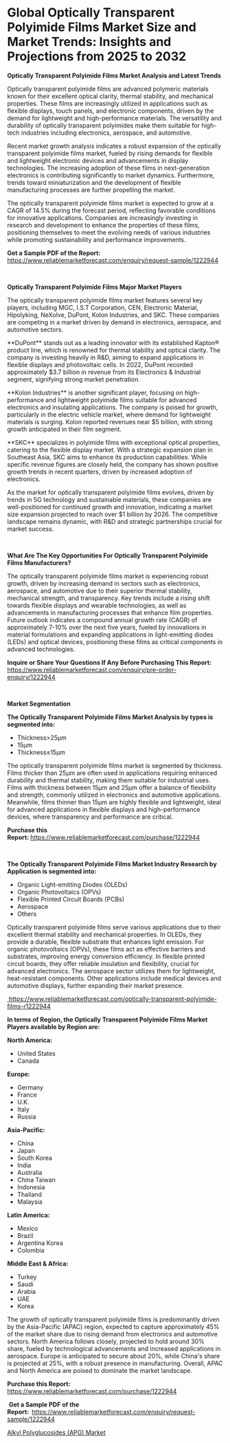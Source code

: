 <p><h1>Global Optically Transparent Polyimide Films Market Size and Market Trends: Insights and Projections from 2025 to 2032</h1></p><p><strong>Optically Transparent Polyimide Films Market Analysis and Latest Trends</strong></p>
<p><p>Optically transparent polyimide films are advanced polymeric materials known for their excellent optical clarity, thermal stability, and mechanical properties. These films are increasingly utilized in applications such as flexible displays, touch panels, and electronic components, driven by the demand for lightweight and high-performance materials. The versatility and durability of optically transparent polyimides make them suitable for high-tech industries including electronics, aerospace, and automotive.</p><p>Recent market growth analysis indicates a robust expansion of the optically transparent polyimide films market, fueled by rising demands for flexible and lightweight electronic devices and advancements in display technologies. The increasing adoption of these films in next-generation electronics is contributing significantly to market dynamics. Furthermore, trends toward miniaturization and the development of flexible manufacturing processes are further propelling the market.</p><p>The optically transparent polyimide films market is expected to grow at a CAGR of 14.5% during the forecast period, reflecting favorable conditions for innovative applications. Companies are increasingly investing in research and development to enhance the properties of these films, positioning themselves to meet the evolving needs of various industries while promoting sustainability and performance improvements.</p></p>
<p><strong>Get a Sample PDF of the Report:&nbsp;</strong> <a href="https://www.reliablemarketforecast.com/enquiry/request-sample/1222944?utm_campaign=2015&utm_medium=2&utm_source=Github&utm_content=ia&utm_term=02022025&utm_id=optically-transparent-polyimide-films">https://www.reliablemarketforecast.com/enquiry/request-sample/1222944</a></p>
<p>&nbsp;</p>
<p><strong>Optically Transparent Polyimide Films Major Market Players</strong></p>
<p><p>The optically transparent polyimide films market features several key players, including MGC, I.S.T Corporation, CEN, Electronic Material, Hipolyking, NeXolve, DuPont, Kolon Industries, and SKC. These companies are competing in a market driven by demand in electronics, aerospace, and automotive sectors.</p><p>**DuPont** stands out as a leading innovator with its established Kapton® product line, which is renowned for thermal stability and optical clarity. The company is investing heavily in R&D, aiming to expand applications in flexible displays and photovoltaic cells. In 2022, DuPont recorded approximately $3.7 billion in revenue from its Electronics & Industrial segment, signifying strong market penetration.</p><p>**Kolon Industries** is another significant player, focusing on high-performance and lightweight polyimide films suitable for advanced electronics and insulating applications. The company is poised for growth, particularly in the electric vehicle market, where demand for lightweight materials is surging. Kolon reported revenues near $5 billion, with strong growth anticipated in their film segment.</p><p>**SKC** specializes in polyimide films with exceptional optical properties, catering to the flexible display market. With a strategic expansion plan in Southeast Asia, SKC aims to enhance its production capabilities. While specific revenue figures are closely held, the company has shown positive growth trends in recent quarters, driven by increased adoption of electronics.</p><p>As the market for optically transparent polyimide films evolves, driven by trends in 5G technology and sustainable materials, these companies are well-positioned for continued growth and innovation, indicating a market size expansion projected to reach over $1 billion by 2026. The competitive landscape remains dynamic, with R&D and strategic partnerships crucial for market success.</p></p>
<p>&nbsp;</p>
<p><strong>What Are The Key Opportunities For Optically Transparent Polyimide Films Manufacturers?</strong></p>
<p><p>The optically transparent polyimide films market is experiencing robust growth, driven by increasing demand in sectors such as electronics, aerospace, and automotive due to their superior thermal stability, mechanical strength, and transparency. Key trends include a rising shift towards flexible displays and wearable technologies, as well as advancements in manufacturing processes that enhance film properties. Future outlook indicates a compound annual growth rate (CAGR) of approximately 7-10% over the next five years, fueled by innovations in material formulations and expanding applications in light-emitting diodes (LEDs) and optical devices, positioning these films as critical components in advanced technologies.</p></p>
<p><strong>Inquire or Share Your Questions If Any Before Purchasing This Report:</strong> <a href="https://www.reliablemarketforecast.com/enquiry/pre-order-enquiry/1222944?utm_campaign=2015&utm_medium=2&utm_source=Github&utm_content=ia&utm_term=02022025&utm_id=optically-transparent-polyimide-films">https://www.reliablemarketforecast.com/enquiry/pre-order-enquiry/1222944</a></p>
<p>&nbsp;</p>
<p><strong>Market Segmentation</strong></p>
<p><strong>The Optically Transparent Polyimide Films Market Analysis by types is segmented into:</strong></p>
<p><ul><li>Thickness>25μm</li><li>15μm<Thickness≤25μm</li><li>Thickness≤15μm</li></ul></p>
<p><p>The optically transparent polyimide films market is segmented by thickness. Films thicker than 25μm are often used in applications requiring enhanced durability and thermal stability, making them suitable for industrial uses. Films with thickness between 15μm and 25μm offer a balance of flexibility and strength, commonly utilized in electronics and automotive applications. Meanwhile, films thinner than 15μm are highly flexible and lightweight, ideal for advanced applications in flexible displays and high-performance devices, where transparency and performance are critical.</p></p>
<p><strong>Purchase this Report:&nbsp;</strong><a href="https://www.reliablemarketforecast.com/purchase/1222944?utm_campaign=2015&utm_medium=2&utm_source=Github&utm_content=ia&utm_term=02022025&utm_id=optically-transparent-polyimide-films">https://www.reliablemarketforecast.com/purchase/1222944</a></p>
<p>&nbsp;</p>
<p><strong>The Optically Transparent Polyimide Films Market Industry Research by Application is segmented into:</strong></p>
<p><ul><li>Organic Light-emitting Diodes (OLEDs)</li><li>Organic Photovoltaics (OPVs)</li><li>Flexible Printed Circuit Boards (PCBs)</li><li>Aerospace</li><li>Others</li></ul></p>
<p><p>Optically transparent polyimide films serve various applications due to their excellent thermal stability and mechanical properties. In OLEDs, they provide a durable, flexible substrate that enhances light emission. For organic photovoltaics (OPVs), these films act as effective barriers and substrates, improving energy conversion efficiency. In flexible printed circuit boards, they offer reliable insulation and flexibility, crucial for advanced electronics. The aerospace sector utilizes them for lightweight, heat-resistant components. Other applications include medical devices and automotive displays, further expanding their market presence.</p></p>
<p><a href="https://www.reliablemarketforecast.com/optically-transparent-polyimide-films-r1222944?utm_campaign=2015&utm_medium=2&utm_source=Github&utm_content=ia&utm_term=02022025&utm_id=optically-transparent-polyimide-films">&nbsp;https://www.reliablemarketforecast.com/optically-transparent-polyimide-films-r1222944</a></p>
<p><strong>In terms of Region, the Optically Transparent Polyimide Films Market Players available by Region are:</strong></p>
<p>
    <p> <strong> North America: </strong>
        <ul>
            <li>United States</li>
            <li>Canada</li>
        </ul>
        </p> 
    <p> <strong> Europe: </strong>
        <ul>
            <li>Germany</li>
            <li>France</li>
            <li>U.K.</li>
            <li>Italy</li>
            <li>Russia</li>
        </ul>
        </p> 
    <p> <strong> Asia-Pacific: </strong>
        <ul>
            <li>China</li>
            <li>Japan</li>
            <li>South Korea</li>
            <li>India</li>
            <li>Australia</li>
            <li>China Taiwan</li>
            <li>Indonesia</li>
            <li>Thailand</li>
            <li>Malaysia</li>
        </ul>
        </p> 
    <p> <strong> Latin America: </strong>
        <ul>
            <li>Mexico</li>
            <li>Brazil</li>
            <li>Argentina Korea</li>
            <li>Colombia</li>
        </ul>
        </p> 
    <p> <strong> Middle East & Africa: </strong>
        <ul>
            <li>Turkey</li>
            <li>Saudi</li>
            <li>Arabia</li>
            <li>UAE</li>
            <li>Korea</li>
        </ul>
    </p>
    </p>
<p><p>The growth of optically transparent polyimide films is predominantly driven by the Asia-Pacific (APAC) region, expected to capture approximately 45% of the market share due to rising demand from electronics and automotive sectors. North America follows closely, projected to hold around 30% share, fueled by technological advancements and increased applications in aerospace. Europe is anticipated to secure about 20%, while China's share is projected at 25%, with a robust presence in manufacturing. Overall, APAC and North America are poised to dominate the market landscape.</p></p>
<p><strong>Purchase this Report: </strong><a href="https://www.reliablemarketforecast.com/purchase/1222944?utm_campaign=2015&utm_medium=2&utm_source=Github&utm_content=ia&utm_term=02022025&utm_id=optically-transparent-polyimide-films">https://www.reliablemarketforecast.com/purchase/1222944</a></p>
<p>&nbsp;<strong>Get a Sample PDF of the Report:&nbsp;&nbsp;</strong><a href="https://www.reliablemarketforecast.com/enquiry/request-sample/1222944?utm_campaign=2015&utm_medium=2&utm_source=Github&utm_content=ia&utm_term=02022025&utm_id=optically-transparent-polyimide-films">https://www.reliablemarketforecast.com/enquiry/request-sample/1222944</a></p>
<p><strong></strong></p>
<p><p><a href="https://github.com/santosh758595/Market-Research-Report-List-7/blob/main/alkyl-polyglucosides-apg-market.md?utm_campaign=2015&utm_medium=2&utm_source=Github&utm_content=ia&utm_term=02022025&utm_id=optically-transparent-polyimide-films">Alkyl Polyglucosides (APG) Market</a></p></p>
